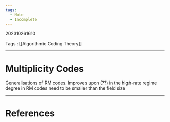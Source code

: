 ```yaml
---
tags:
  - Note
  - Incomplete
---
```

202310261610

Tags : [[Algorithmic Coding Theory]]

---
# Multiplicity Codes
Generalisations of RM codes.
Improves upon (??) in the high-rate regime
degree in RM codes need to be smaller than the field size



---
# References

